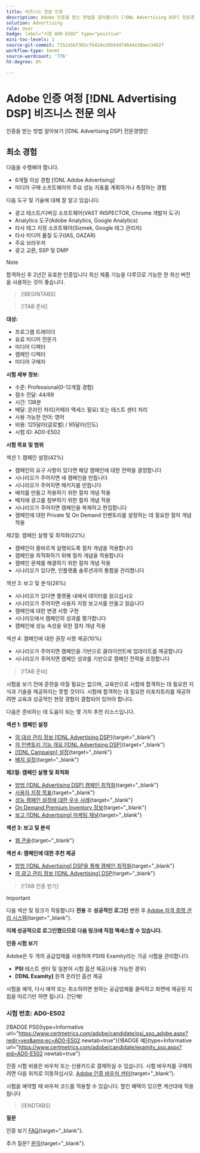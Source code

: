 ```yaml
---
title: 비즈니스 전문 인증
description: Adobe 인증을 받는 방법을 알아봅니다 [!DNL Advertising DSP] 전문경영인
solution: Advertising
role: User
badge: label="시험 AD0-E502" type="positive"
mini-toc-levels: 1
source-git-commit: 7152a5bf365cf6424e26b5dd7d644e38aec34b2f
workflow-type: tm+mt
source-wordcount: '776'
ht-degree: 0%

---
```


# Adobe 인증 여정 [!DNL Advertising DSP] 비즈니스 전문 의사

인증을 받는 방법 알아보기 [!DNL Advertising DSP] 전문경영인

## 최소 경험

다음을 수행해야 합니다.

* 6개월 이상 경험 [!DNL Adobe Advertising]
* 미디어 구매 소프트웨어의 주요 성능 지표를 계획하거나 측정하는 경험

다음 도구 및 기술에 대해 잘 알고 있습니다.

* 광고 테스트/디버깅 소프트웨어(VAST INSPECTOR, Chrome 개발자 도구)
* Analytics 도구(Adobe Analytics, Google Analytics)
* 타사 태그 지정 소프트웨어(Sizmek, Google 태그 관리자)
* 타사 미디어 품질 도구(IAS, GAZAR)
* 주요 브라우저
* 광고 교환, SSP 및 DMP

>[!NOTE]
>
>합격하신 후 2년간 유효한 인증입니다 최신 제품 기능을 다루므로 가능한 한 최신 버전을 사용하는 것이 좋습니다.

>[!BEGINTABS]

>[!TAB 준비]

**대상:**

* 프로그램 트레이더
* 유료 미디어 전문가
* 미디어 디렉터
* 캠페인 디렉터
* 미디어 구매자

**시험 세부 정보:**

* 수준: Professional(0-12개월 경험)
* 점수 전달: 44/69
* 시간: 138분
* 배달: 온라인 처리(카메라 액세스 필요) 또는 테스트 센터 처리
* 사용 가능한 언어: 영어
* 비용: 125달러(글로벌) / 95달러(인도)
* 시험 ID: AD0-E502

**시험 목표 및 범위**

섹션 1: 캠페인 설정(42%)

* 캠페인의 요구 사항이 있다면 해당 캠페인에 대한 전략을 결정합니다
* 시나리오가 주어지면 새 캠페인을 만듭니다
* 시나리오가 주어지면 패키지를 만듭니다
* 배치를 만들고 적용하기 위한 절차 개념 적용
* 배치에 광고를 첨부하기 위한 절차 개념 적용
* 시나리오가 주어지면 캠페인을 복제하고 편집합니다
* 캠페인에 대한 Private 및 On Demand 인벤토리를 설정하는 데 필요한 절차 개념 적용

제2절: 캠페인 실행 및 최적화(22%)

* 캠페인이 올바르게 실행되도록 절차 개념을 적용합니다
* 캠페인을 최적화하기 위해 절차 개념을 적용합니다
* 캠페인 문제를 해결하기 위한 절차 개념 적용
* 시나리오가 있다면, 인플랫폼 솔루션과의 통합을 관리합니다

섹션 3: 보고 및 분석(26%)

* 시나리오가 있다면 플랫폼 내에서 데이터를 읽으십시오
* 시나리오가 주어지면 사용자 지정 보고서를 만들고 읽습니다
* 캠페인에 대한 변경 사항 구현
* 시나리오에서 캠페인의 성과를 평가합니다
* 캠페인에 성능 속성을 위한 절차 개념 적용

섹션 4: 캠페인에 대한 권장 사항 제공(10%)

* 시나리오가 주어지면 캠페인을 기반으로 클라이언트에 업데이트를 제공합니다
* 시나리오가 주어지면 캠페인 성과를 기반으로 캠페인 전략을 조정합니다

>[!TAB 준비]

시험을 보기 전에 훈련을 마칠 필요는 없으며, 교육만으로 시험에 합격하는 데 필요한 지식과 기술을 제공하지는 못할 것이다. 시험에 합격하는 데 필요한 리포지토리를 제공하려면 교육과 성공적인 현장 경험이 결합되어 있어야 합니다.

다음은 준비하는 데 도움이 되는 몇 가지 추천 리소스입니다.

**섹션 1: 캠페인 설정**


* [의 대상 관리 정보 [!DNL Advertising DSP]](https://experienceleague.adobe.com/docs/advertising/dsp/audiences/audience-about.html?lang=en){target="_blank"}
* [의 인벤토리 기능 개요 [!DNL Advertising DSP]](https://experienceleague.adobe.com/docs/advertising/dsp/inventory/inventory-overview.html?lang=en){target="_blank"}
* [[!DNL Campaign] 설정](https://experienceleague.adobe.com/docs/advertising/dsp/campaign-management/campaigns/campaign-settings.html?lang=en){target="_blank"}
* [배치 설정](https://experienceleague.adobe.com/docs/advertising/dsp/campaign-management/placements/placement-settings.html?lang=en){target="_blank"}

**제2절: 캠페인 실행 및 최적화**

* [방법 [!DNL Advertising DSP] 캠페인 최적화](https://experienceleague.adobe.com/docs/advertising/dsp/optimization/optimization-how-dsp-optimizes-campaigns.html?lang=en){target="_blank"}
* [사용자 지정 목표](https://experienceleague.adobe.com/docs/advertising/dsp/optimization/custom-goals/custom-goal-about.html?lang=en){target="_blank"}
* [성능 캠페인 설정에 대한 우수 사례](https://experienceleague.adobe.com/docs/advertising/dsp/optimization/campaign-best-practices-performance.html?lang=en){target="_blank"}
* [On Demand Premium Inventory 정보](https://experienceleague.adobe.com/docs/advertising/dsp/inventory/on-demand/on-demand-inventory-about.html?lang=en){target="_blank"}
* [보고 [!DNL Advertising] 마케팅 채널](https://experienceleague.adobe.com/docs/analytics-learn/tutorials/integrations/ad-cloud/reporting-with-advertising-cloud-marketing-channels.html?lang=en){target="_blank"}

**섹션 3: 보고 및 분석**

* [웹 콘솔](https://experienceleague.adobe.com/docs/experience-manager-65/deploying/configuring/web-console.html?lang=en){target="_blank"}

**섹션 4: 캠페인에 대한 추천 제공**

* [방법 [!DNL Advertising] DSP을 통해 캠페인 최적화](https://experienceleague.adobe.com/docs/advertising/dsp/optimization/optimization-how-dsp-optimizes-campaigns.html?lang=en){target="_blank"}
* [의 광고 관리 정보 [!DNL Advertising] DSP](https://experienceleague.adobe.com/docs/advertising/dsp/campaign-management/ads/ad-about.html?lang=en){target="_blank"}

>[!TAB 인증 받기]

>[!IMPORTANT]
>
>다음 섹션 및 링크가 작동합니다 **전용**  후 **성공적인 로그인** 변환 후 [Adobe 자격 증명 관리 시스템](http://www.certmetrics.com/adobe){target="_blank"}.


**이제 성공적으로 로그인했으므로 다음 링크에 직접 액세스할 수 있습니다.**

**인증 시험 보기**

Adobe은 두 개의 공급업체를 사용하여 PSI와 Examity라는 가공 시험을 관리합니다.

* **PSI** 테스트 센터 및 일본어 시험 옵션 제공(사용 가능한 경우)
* **[!DNL Examity]** 원격 온라인 옵션 제공

시험을 예약, 다시 예약 또는 취소하려면 원하는 공급업체를 클릭하고 화면에 제공된 지침을 따르기만 하면 됩니다. 간단해!

### 시험 번호: AD0-E502

[!BADGE PSI]{type=Informative url="https://www.certmetrics.com/adobe/candidate/psi_sso_adobe.aspx?redir=yes&amp;ec=AD0-E502 newtab=true"}[!BADGE 예]{type=Informative url="https://www.certmetrics.com/adobe/candidate/examity_sso.aspx?eid=AD0-E502 newtab=true"}

인증 시험 비용은 바우처 또는 신용카드로 결제하실 수 있습니다. 시험 바우처를 구매하려면 다음 위치로 이동하십시오. [Adobe 인증 바우처 센터](https://market.xvoucher.com/adobe/global){target="_blank"}.

시험을 예약할 때 바우처 코드를 적용할 수 있습니다. 할인 혜택이 있으면 계산대에 적용됩니다

>[!ENDTABS]

**질문**

인증 보기 [FAQ](https://experienceleague.adobe.com/docs/certification/certification/faq.html?lang=en){target="_blank"}.

추가 질문? [문의](mailto:certif@adobe.com){target="_blank"}.
